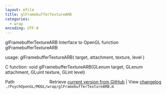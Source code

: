 ```yaml
---
layout: mfile
title: glFramebufferTextureARB
categories:
  - wrap
encoding: UTF-8
---
```


glFramebufferTextureARB  Interface to OpenGL function glFramebufferTextureARB

usage:  glFramebufferTextureARB( target, attachment, texture, level )

C function:  void glFramebufferTextureARB(GLenum target, GLenum attachment, GLuint texture, GLint level)


<div class="code_header" style="text-align:right;">
  <span style="float:left;">Path&nbsp;&nbsp;</span> <span class="counter">Retrieve <a href=
  "https://raw.github.com/Psychtoolbox-3/Psychtoolbox-3/beta/./PsychOpenGL/MOGL/wrap/glFramebufferTextureARB.m">current version from GitHub</a> | View <a href=
  "https://github.com/Psychtoolbox-3/Psychtoolbox-3/commits/beta/./PsychOpenGL/MOGL/wrap/glFramebufferTextureARB.m">changelog</a></span>
</div>
<div class="code">
  <code>./PsychOpenGL/MOGL/wrap/glFramebufferTextureARB.m</code>
</div>
